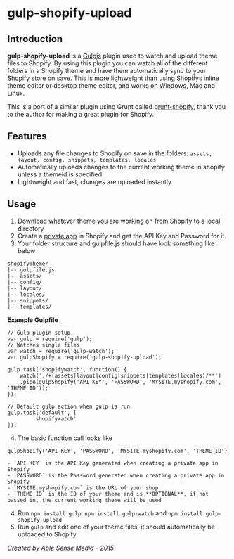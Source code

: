 gulp-shopify-upload
===================

## Introduction

**gulp-shopify-upload** is a [Gulpjs](https://github.com/gulpjs/gulp) plugin used to watch and upload theme files to Shopify.
By using this plugin you can watch all of the different folders in a Shopify theme and have them automatically sync to your Shopify store on save. This is more lightweight than using Shopifys inline theme editor or desktop theme editor, and works on Windows, Mac and Linux.

This is a port of a similar plugin using Grunt called [grunt-shopify](https://github.com/wilr/grunt-shopify), thank you to the author for making a great plugin for Shopify.
## Features

- Uploads any file changes to Shopify on save in the folders:  `assets, layout, config, snippets, templates, locales`
- Automatically uploads changes to the current working theme in shopify unless a themeid is specified
- Lightweight and fast, changes are uploaded instantly


## Usage

1. Download whatever theme you are working on from Shopify to a local directory
2. Create a [private app](http://docs.shopify.com/api/authentication/creating-a-private-app) in Shopify and get the API Key and Password for it.
3. Your folder structure and gulpfile.js should have look something like below
```
shopifyTheme/
|-- gulpfile.js
|-- assets/
|-- config/
|-- layout/
|-- locales/
|-- snippets/
|-- templates/
```

**Example Gulpfile**
```
// Gulp plugin setup
var gulp = require('gulp');
// Watches single files
var watch = require('gulp-watch');
var gulpShopify = require('gulp-shopify-upload');

gulp.task('shopifywatch', function() {
	watch('./+(assets|layout|config|snippets|templates|locales)/**')
	.pipe(gulpShopify('API KEY', 'PASSWORD', 'MYSITE.myshopify.com', 'THEME ID'));
});

// Default gulp action when gulp is run
gulp.task('default', [
        'shopifywatch'
]);
```
4. The basic function call looks like 
```
gulpShopify('API KEY', 'PASSWORD', 'MYSITE.myshopify.com', 'THEME ID')
```
	- `API KEY` is the API Key generated when creating a private app in Shopify
	- `PASSWORD` is the Password generated when creating a private app in Shopify
	- `MYSITE.myshopify.com` is the URL of your shop
	- `THEME ID` is the ID of your theme and is **OPTIONAL**, if not passed in, the current working theme will be used
4. Run `npm install gulp`, `npm install gulp-watch` and `npm install gulp-shopify-upload`
5. Run `gulp` and edit one of your theme files, it should automatically be uploaded to Shopify


*Created by [Able Sense Media](http://ablesense.com) - 2015*












